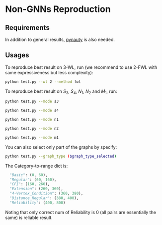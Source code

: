 # Non-GNNs Reproduction

## Requirements

In addition to general results, [pynauty](https://pypi.org/project/pynauty/) is also needed.

## Usages

To reproduce best result on 3-WL, run (we recommend to use 2-FWL with same expressiveness but less complexity):

```bash
python test.py --wl 2 --method fwl
```

To reproduce best result on $S_3$, $S_4$, $N_1$, $N_2$ and $M_1$, run:

```bash
python test.py --mode s3
```

```bash
python test.py --mode s4
```

```bash
python test.py --mode n1
```

```bash
python test.py --mode n2
```

```bash
python test.py --mode m1
```

You can also select only part of the graphs by specify:

```bash
python test.py --graph_type ($graph_type_selected)
```

The Category-to-range dict is:

```python
  "Basic": (0, 60),
  "Regular": (60, 160),
  "CFI": (160, 260),
  "Extension": (260, 360),
  "4-Vertex_Condition": (360, 380),
  "Distance_Regular": (380, 400),
  "Reliability": (400, 800)
```

Noting that only correct num of Reliability is 0 (all pairs are essentially the same) is reliable result.
